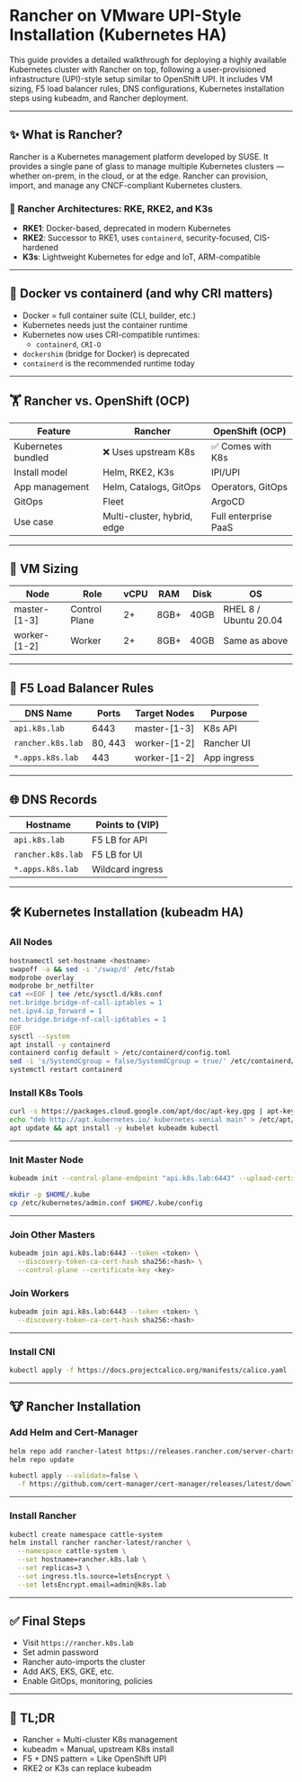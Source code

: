 
# Rancher on VMware UPI-Style Installation (Kubernetes HA)

This guide provides a detailed walkthrough for deploying a highly available Kubernetes cluster with Rancher on top, following a user-provisioned infrastructure (UPI)-style setup similar to OpenShift UPI. It includes VM sizing, F5 load balancer rules, DNS configurations, Kubernetes installation steps using kubeadm, and Rancher deployment.

---

## ✨ What is Rancher?

Rancher is a Kubernetes management platform developed by SUSE. It provides a single pane of glass to manage multiple Kubernetes clusters — whether on-prem, in the cloud, or at the edge. Rancher can provision, import, and manage any CNCF-compliant Kubernetes clusters.

### 🔀 Rancher Architectures: RKE, RKE2, and K3s

- **RKE1**: Docker-based, deprecated in modern Kubernetes
- **RKE2**: Successor to RKE1, uses `containerd`, security-focused, CIS-hardened
- **K3s**: Lightweight Kubernetes for edge and IoT, ARM-compatible

---

## 🐳 Docker vs containerd (and why CRI matters)

- Docker = full container suite (CLI, builder, etc.)
- Kubernetes needs just the container runtime
- Kubernetes now uses CRI-compatible runtimes:
  - `containerd`, `CRI-O`
- `dockershim` (bridge for Docker) is deprecated
- `containerd` is the recommended runtime today

---

## 🏋 Rancher vs. OpenShift (OCP)

| Feature                | Rancher                           | OpenShift (OCP)                           |
|------------------------|------------------------------------|-------------------------------------------|
| Kubernetes bundled     | ❌ Uses upstream K8s               | ✅ Comes with K8s                          |
| Install model          | Helm, RKE2, K3s                   | IPI/UPI                                  |
| App management         | Helm, Catalogs, GitOps            | Operators, GitOps                         |
| GitOps                 | Fleet                             | ArgoCD                                   |
| Use case               | Multi-cluster, hybrid, edge       | Full enterprise PaaS                      |

---

## 🧱 VM Sizing

| Node       | Role         | vCPU | RAM  | Disk | OS                  |
|------------|--------------|------|------|------|----------------------|
| master-[1-3]| Control Plane| 2+   | 8GB+ | 40GB | RHEL 8 / Ubuntu 20.04|
| worker-[1-2]| Worker       | 2+   | 8GB+ | 40GB | Same as above        |

---

## 📡 F5 Load Balancer Rules

| DNS Name         | Ports    | Target Nodes  | Purpose             |
|------------------|----------|----------------|----------------------|
| `api.k8s.lab`     | 6443     | master-[1-3]   | K8s API              |
| `rancher.k8s.lab` | 80, 443  | worker-[1-2]   | Rancher UI           |
| `*.apps.k8s.lab`  | 443      | worker-[1-2]   | App ingress          |

---

## 🌐 DNS Records

| Hostname            | Points to (VIP) |
|---------------------|------------------|
| `api.k8s.lab`       | F5 LB for API    |
| `rancher.k8s.lab`   | F5 LB for UI     |
| `*.apps.k8s.lab`    | Wildcard ingress |

---

## 🛠️ Kubernetes Installation (kubeadm HA)

### All Nodes
```bash
hostnamectl set-hostname <hostname>
swapoff -a && sed -i '/swap/d' /etc/fstab
modprobe overlay
modprobe br_netfilter
cat <<EOF | tee /etc/sysctl.d/k8s.conf
net.bridge.bridge-nf-call-iptables = 1
net.ipv4.ip_forward = 1
net.bridge.bridge-nf-call-ip6tables = 1
EOF
sysctl --system
apt install -y containerd
containerd config default > /etc/containerd/config.toml
sed -i 's/SystemdCgroup = false/SystemdCgroup = true/' /etc/containerd/config.toml
systemctl restart containerd
```

### Install K8s Tools
```bash
curl -s https://packages.cloud.google.com/apt/doc/apt-key.gpg | apt-key add -
echo "deb http://apt.kubernetes.io/ kubernetes-xenial main" > /etc/apt/sources.list.d/kubernetes.list
apt update && apt install -y kubelet kubeadm kubectl
```

---

### Init Master Node
```bash
kubeadm init --control-plane-endpoint "api.k8s.lab:6443" --upload-certs
```

```bash
mkdir -p $HOME/.kube
cp /etc/kubernetes/admin.conf $HOME/.kube/config
```

---

### Join Other Masters
```bash
kubeadm join api.k8s.lab:6443 --token <token> \
  --discovery-token-ca-cert-hash sha256:<hash> \
  --control-plane --certificate-key <key>
```

### Join Workers
```bash
kubeadm join api.k8s.lab:6443 --token <token> \
  --discovery-token-ca-cert-hash sha256:<hash>
```

---

### Install CNI
```bash
kubectl apply -f https://docs.projectcalico.org/manifests/calico.yaml
```

---

## 🐮 Rancher Installation

### Add Helm and Cert-Manager
```bash
helm repo add rancher-latest https://releases.rancher.com/server-charts/latest
helm repo update

kubectl apply --validate=false \
  -f https://github.com/cert-manager/cert-manager/releases/latest/download/cert-manager.yaml
```

---

### Install Rancher
```bash
kubectl create namespace cattle-system
helm install rancher rancher-latest/rancher \
  --namespace cattle-system \
  --set hostname=rancher.k8s.lab \
  --set replicas=3 \
  --set ingress.tls.source=letsEncrypt \
  --set letsEncrypt.email=admin@k8s.lab
```

---

## ✅ Final Steps

- Visit `https://rancher.k8s.lab`
- Set admin password
- Rancher auto-imports the cluster
- Add AKS, EKS, GKE, etc.
- Enable GitOps, monitoring, policies

---

## 🔁 TL;DR

- Rancher = Multi-cluster K8s management
- kubeadm = Manual, upstream K8s install
- F5 + DNS pattern = Like OpenShift UPI
- RKE2 or K3s can replace kubeadm
